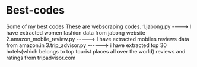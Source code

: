 # Best-codes
Some of my best codes
These are webscraping codes.
1.jabong.py
----> I have extracted women fashion data from jabong website
2.amazon_mobile_review.py
-----> I have extracted mobiles reviews data from amazon.in
3.trip_advisor.py
------> i have extracted top 30 hotels(which belongs to top tourist places all over the world) reviews and ratings from tripadvisor.com
